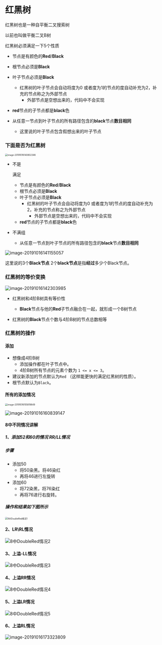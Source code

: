 # 红黑树

红黑树也是一种自平衡二叉搜索树

以前也叫做平衡二叉B树

红黑树必须满足一下5个性质

* 节点是有颜色的**Red**/**Black**

* 根节点必须是**Black**

* 叶子节点必须是**Black** 
  * 红黑树的叶子节点会自动将度为0 或者度为1的节点的度自动补充为2，补充的节点称之为外部节点
    * 外部节点是空想出来的，代码中不会实现
  
* **red**节点的子节点都是**black**色

* 从任意一节点到叶子节点的所有路径包含的**black**节点**数目相同**

  * 这里说的叶子节点包含假想出来的叶子节点
  
  

  
  
  

### 下面是否为红黑树

  

<img src="images/红黑树/判断是否为红黑树.png" alt="image-20191016140802346" style="zoom:50%;" />

* 不是

  满足

  - 节点是有颜色的**Red**/**Black**
  - 根节点必须是**Black**
  - 叶子节点必须是**Black** 
    - 红黑树的叶子节点会自动将度为0 或者度为1的节点的度自动补充为2，补充的节点称之为外部节点
      - 外部节点是空想出来的，代码中不会实现
  - **red**节点的子节点都是**black**色

* 不满组

  * 从任意一节点到叶子节点的所有路径包含的**black**节点**数目相同**

![image-20191016141155057](images/红黑树/解释不是红黑树.png)

这里说的3个**Black节点** 2个**black节点**是指**经过**多少个Black节点。

### 红黑树的等价变换

![image-20191016142303985](images/红黑树/红黑树的等价变换.png)

* 红黑树和4阶B树具有等价性

  * **Black**节点与他的**Red**子节点融合在一起，就形成一个B树节点

* 红黑树的**Black**节点个数与4阶B树的节点总数相等

  

### 红黑树的操作

#### 添加

* 想像成4阶B树
  * 添加操作都在叶子节点中。
  * 4阶B树所有节点的元素个数为 `1 <= x <= 3`。
* 建议新添加的节点默认为`Red` （这样能更快的满足红黑树的性质）。
* 根节点默认为`Black`。

####  所有的添加情况

<img src="images/红黑树/添加时所有叶子节点情况.png" alt="image-20191016155819849" style="zoom: 50%;" />



![image-20191016160839147](images/红黑树/添加时情况1.png)



#### 8中不同情况讲解

##### 1、添加52和60的情况 RR/LL情况

##### 步骤

* 添加50
  * 将50染黑。将46染红
  * 再将46进行左旋转
* 添加60
  * 将72染黑，将76染红
  * 再将76进行右旋转。

##### 操作和结果如下图所示

<img src="images/红黑树/8中DoubleRed情况1.png" alt="8中DoubleRed情况1" style="zoom:50%;" />

#### 2、LR\RL情况

![8中DoubleRed情况2](images/红黑树/8中DoubleRed情况2.png)

#### 3、上溢-LL情况

![8中DoubleRed情况3](images/红黑树/8中DoubleRed情况3.png)

#### 4、上溢RR情况

![8中DoubleRed情况4](images/红黑树/8中DoubleRed情况4.png)

#### 5、上溢LR情况

![8中DoubleRed情况5](images/红黑树/8中DoubleRed情况5.png)

#### 6、上溢RL情况

![image-20191016173323809](images/红黑树/8中DoubleRed情况6.png)